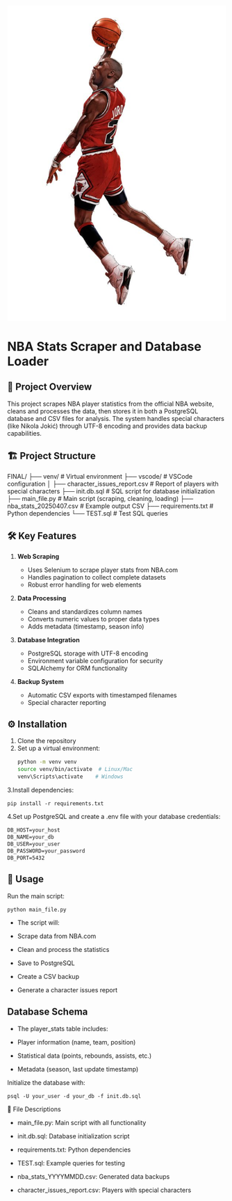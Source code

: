 ![Jordan_picture](images\Jordan.jpeg)

# NBA Stats Scraper and Database Loader

## 📌 Project Overview

This project scrapes NBA player statistics from the official NBA website, cleans and processes the data, then stores it in both a PostgreSQL database and CSV files for analysis. The system handles special characters (like Nikola Jokić) through UTF-8 encoding and provides data backup capabilities.

## 🏗️ Project Structure


FINAL/
├── venv/ # Virtual environment
├── vscode/ # VSCode configuration
│
├── character_issues_report.csv # Report of players with special characters
├── init.db.sql # SQL script for database initialization
├── main_file.py # Main script (scraping, cleaning, loading)
├── nba_stats_20250407.csv # Example output CSV
├── requirements.txt # Python dependencies
└── TEST.sql # Test SQL queries


## 🛠️ Key Features

1. **Web Scraping**
   - Uses Selenium to scrape player stats from NBA.com
   - Handles pagination to collect complete datasets
   - Robust error handling for web elements

2. **Data Processing**
   - Cleans and standardizes column names
   - Converts numeric values to proper data types
   - Adds metadata (timestamp, season info)

3. **Database Integration**
   - PostgreSQL storage with UTF-8 encoding
   - Environment variable configuration for security
   - SQLAlchemy for ORM functionality

4. **Backup System**
   - Automatic CSV exports with timestamped filenames
   - Special character reporting

## ⚙️ Installation

1. Clone the repository
2. Set up a virtual environment:
   ```bash
   python -m venv venv
   source venv/bin/activate  # Linux/Mac
   venv\Scripts\activate    # Windows
   
3.Install dependencies:
```
pip install -r requirements.txt
```
4.Set up PostgreSQL and create a .env file with your database credentials:
```
DB_HOST=your_host
DB_NAME=your_db
DB_USER=your_user
DB_PASSWORD=your_password
DB_PORT=5432
```

## 🚀 Usage
Run the main script:
```
python main_file.py
```

- The script will:

- Scrape data from NBA.com

- Clean and process the statistics

- Save to PostgreSQL

- Create a CSV backup

- Generate a character issues report

## Database Schema
- The player_stats table includes:

- Player information (name, team, position)

- Statistical data (points, rebounds, assists, etc.)

- Metadata (season, last update timestamp)

Initialize the database with:

```
psql -U your_user -d your_db -f init.db.sql
```

📄 File Descriptions
- main_file.py: Main script with all functionality

- init.db.sql: Database initialization script

- requirements.txt: Python dependencies

- TEST.sql: Example queries for testing

- nba_stats_YYYYMMDD.csv: Generated data backups

- character_issues_report.csv: Players with special characters






























   
